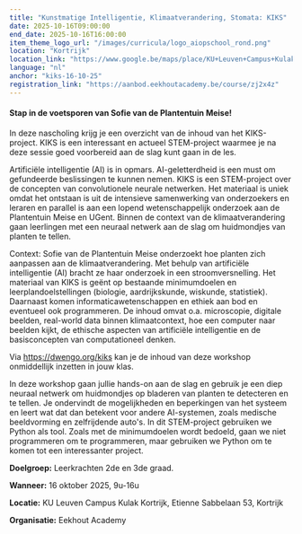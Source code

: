 ```yaml
---
title: "Kunstmatige Intelligentie, Klimaatverandering, Stomata: KIKS"
date: 2025-10-16T09:00:00
end_date: 2025-10-16T16:00:00
item_theme_logo_url: "/images/curricula/logo_aiopschool_rond.png"
location: "Kortrijk"
location_link: "https://www.google.be/maps/place/KU+Leuven+Campus+Kulak+Kortrijk/@50.806021,3.2898247,17z/data=!3m2!4b1!5s0x47c33b496c0da127:0x668027e5eb8c3c3c!4m6!3m5!1s0x47c33b1680feea7f:0xb7de98d538fe190!8m2!3d50.806021!4d3.2923996!16zL20vMDhxaG45?hl=nl&entry=ttu&g_ep=EgoyMDI1MDIxOS4xIKXMDSoASAFQAw%3D%3D"
language: "nl"
anchor: "kiks-16-10-25"
registration_link: "https://aanbod.eekhoutacademy.be/course/zj2x4z"
---
```

#### Stap in de voetsporen van Sofie van de Plantentuin Meise!

In deze nascholing krijg je een overzicht van de inhoud van het KIKS-project. KIKS is een interessant en actueel STEM-project waarmee je na deze sessie goed voorbereid aan de slag kunt gaan in de les.

Artificiële intelligentie (AI) is in opmars. AI-geletterdheid is een must om gefundeerde beslissingen te kunnen nemen. KIKS is een STEM-project over de concepten van convolutionele neurale netwerken. Het materiaal is uniek omdat het ontstaan is uit de intensieve samenwerking van onderzoekers en leraren en parallel is aan een lopend wetenschappelijk onderzoek aan de Plantentuin Meise en UGent. Binnen de context van de klimaatverandering gaan leerlingen met een neuraal netwerk aan de slag om huidmondjes van planten te tellen.

Context: Sofie van de Plantentuin Meise onderzoekt hoe planten zich aanpassen aan de klimaatverandering. Met behulp van artificiële intelligentie (AI) bracht ze haar onderzoek in een stroomversnelling. Het materiaal van KIKS is geënt op bestaande minimumdoelen en leerplandoelstellingen (biologie, aardrijkskunde, wiskunde, statistiek). Daarnaast komen informaticawetenschappen en ethiek aan bod en eventueel ook programmeren. De inhoud omvat o.a. microscopie, digitale beelden, real-world data binnen klimaatcontext, hoe een computer naar beelden kijkt, de ethische aspecten van artificiële intelligentie en de basisconcepten van computationeel denken.

Via https://dwengo.org/kiks kan je de inhoud van deze workshop onmiddellijk inzetten in jouw klas.

In deze workshop gaan jullie hands-on aan de slag en gebruik je een diep neuraal netwerk om huidmondjes op bladeren van planten te detecteren en te tellen. Je ondervindt de mogelijkheden en beperkingen van het systeem en leert wat dat dan betekent voor andere AI-systemen, zoals medische beeldvorming en zelfrijdende auto's. In dit STEM-project gebruiken we Python als tool. Zoals met de minimumdoelen wordt bedoeld, gaan we niet programmeren om te programmeren, maar gebruiken we Python om te komen tot een interessanter project.

**Doelgroep:**
Leerkrachten 2de en 3de graad.

**Wanneer:** 16 oktober 2025, 9u-16u

**Locatie:** KU Leuven Campus Kulak Kortrijk, Etienne Sabbelaan 53, Kortrijk

**Organisatie:** Eekhout Academy
